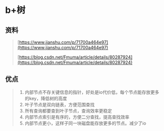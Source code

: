 # b+树

## 资料

> [https://www.jianshu.com/p/71700a464e97](https://www.jianshu.com/p/71700a464e97)
>
> [https://blog.csdn.net/Fmuma/article/details/80287924](https://blog.csdn.net/Fmuma/article/details/80287924)

## 优点

> 1. 内部节点不存关键信息的指针，好处是io代价低，每个节点能存放更多的key，降低树的高度
> 2. 叶子节点是双向链表，方便范围查找
> 3. 所有查询都要查到叶子节点，查询效率更稳定
> 4. 内部节点索引是有序的，方便二分查找，提高查找效率
> 5. 内部节点更小，这样子同一块磁盘能存放更多的节点。减少了io



